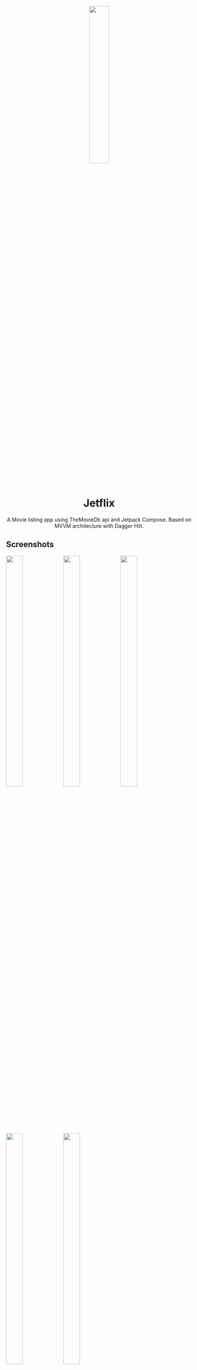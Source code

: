 <p align="center">
<img src="https://i.imgur.com/4olQKn0.png" width="33%"/>
</p>
<h1 align="center">Jetflix</h1>
<p align="center">
A Movie listing app using TheMovieDb api and Jetpack Compose. Based on MVVM architecture with Dagger Hilt.
</p>

## Screenshots

<p>
<img src="screenshots/1.gif" width="30%" height="40%"/>
<img src="screenshots/2.gif" width="30%" height="40%"/>
<img src="screenshots/3.gif" width="30%" height="40%"/>
<img src="screenshots/4.gif" width="30%" height="40%"/>
<img src="screenshots/5.gif" width="30%" height="40%"/>
</p>


## Download

Go to [Releases](https://github.com/yasinkacmaz/jetflix/releases) page to download the latest APK.

## Technologies

- [Jetpack Compose](https://developer.android.com/jetpack/compose) for Declarative UI
- [Coil](https://github.com/coil-kt/coil) and [accompanist/coil](https://github.com/chrisbanes/accompanist/tree/main/coil) for image loading
- [Kotlin](https://kotlinlang.org/) - %100 Kotlin
- [Coroutines](https://github.com/Kotlin/kotlinx.coroutines) for asynchronous operations such as network calls
- [StateFlow](https://kotlin.github.io/kotlinx.coroutines/kotlinx-coroutines-core/kotlinx.coroutines.flow/-state-flow/)
- [ViewModel](https://developer.android.com/topic/libraries/architecture/viewmodel) and [LiveData](https://developer.android.com/topic/libraries/architecture/livedata)
- [Dagger Hilt](https://developer.android.com/training/dependency-injection/hilt-android) for Dependency Injection
- [OkHttp](https://github.com/square/okhttp) and [Retrofit](https://github.com/square/retrofit) for network operations
- [TheMovieDb(Tmdb) Api](https://developers.themoviedb.org/3) for movies
